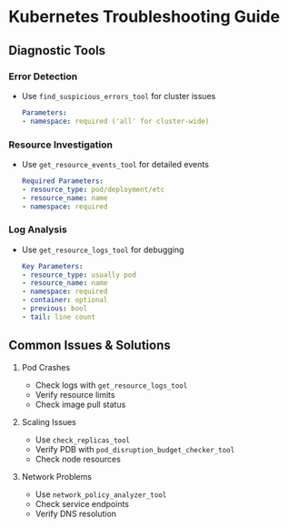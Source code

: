 # Kubernetes Troubleshooting Guide

## Diagnostic Tools

### Error Detection
- Use `find_suspicious_errors_tool` for cluster issues
  ```yaml
  Parameters:
  - namespace: required ('all' for cluster-wide)
  ```

### Resource Investigation
- Use `get_resource_events_tool` for detailed events
  ```yaml
  Required Parameters:
  - resource_type: pod/deployment/etc
  - resource_name: name
  - namespace: required
  ```

### Log Analysis
- Use `get_resource_logs_tool` for debugging
  ```yaml
  Key Parameters:
  - resource_type: usually pod
  - resource_name: name
  - namespace: required
  - container: optional
  - previous: bool
  - tail: line count
  ```

## Common Issues & Solutions
1. Pod Crashes
   - Check logs with `get_resource_logs_tool`
   - Verify resource limits
   - Check image pull status

2. Scaling Issues
   - Use `check_replicas_tool`
   - Verify PDB with `pod_disruption_budget_checker_tool`
   - Check node resources

3. Network Problems
   - Use `network_policy_analyzer_tool`
   - Check service endpoints
   - Verify DNS resolution